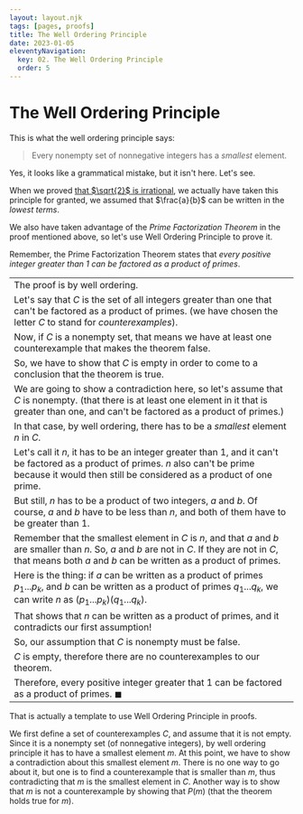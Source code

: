 ```yaml
---
layout: layout.njk
tags: [pages, proofs]
title: The Well Ordering Principle
date: 2023-01-05
eleventyNavigation:
  key: 02. The Well Ordering Principle
  order: 5
---
```


# The Well Ordering Principle

This is what the well ordering principle says:
> Every nonempty set of nonnegative integers has a _smallest_ element.

Yes, it looks like a grammatical mistake, but it isn't here. Let's see.

When we proved [that $\sqrt{2}$ is irrational](bite-sized-math-for-cs/unit-01-proofs/two-proof-methods), we actually have taken this principle for granted, we assumed that $\frac{a}{b}$ can be written in the _lowest terms_. 

We also have taken advantage of the _Prime Factorization Theorem_ in the proof mentioned above, so let's use Well Ordering Principle to prove it.

Remember, the Prime Factorization Theorem states that _every positive integer greater than $1$ can be factored as a product of primes_.

|  |
| :--- |
| The proof is by well ordering. |
| Let's say that $C$ is the set of all integers greater than one that can't be factored as a product of primes. (we have chosen the letter $C$ to stand for _counterexamples_). |
| Now, if $C$ is a nonempty set, that means we have at least one counterexample that makes the theorem false. |
| So, we have to show that $C$ is empty in order to come to a conclusion that the theorem is true. |
| We are going to show a contradiction here, so let's assume that $C$ is nonempty. (that there is at least one element in it that is greater than one, and can't be factored as a product of primes.) |
| In that case, by well ordering, there has to be a _smallest_ element $n$ in $C$. |
| Let's call it $n$, it has to be an integer greater than $1$, and it can't be factored as a product of primes. $n$ also can't be prime because it would then still be considered as a product of one prime. |
| But still, $n$ has to be a product of two integers, $a$ and $b$. Of course, $a$ and $b$ have to be less than $n$, and both of them have to be greater than $1$. |
| Remember that the smallest element in $C$ is $n$, and that $a$ and $b$ are smaller than $n$. So, $a$ and $b$ are not in $C$. If they are not in $C$, that means both $a$ and $b$ can be written as a product of primes. |
| Here is the thing: if $a$ can be written as a product of primes $p_1 ... p_k$, and $b$ can be written as a product of primes $q_1 ... q_k$, we can write $n$ as $(p_1 ... p_k)(q_1 ... q_k)$. |
| That shows that $n$ can be written as a product of primes, and it contradicts our first assumption! |
| So, our assumption that $C$ is nonempty must be false. |
| $C$ is empty, therefore there are no counterexamples to our theorem. |
| Therefore, every positive integer greater that $1$ can be factored as a product of primes. $\blacksquare$ |

That is actually a template to use Well Ordering Principle in proofs.

We first define a set of counterexamples $C$, and assume that it is not empty. Since it is a nonempty set (of nonnegative integers), by well ordering principle it has to have a smallest element $m$. At this point, we have to show a contradiction about this smallest element $m$. There is no one way to go about it, but one is to find a counterexample that is smaller than $m$, thus contradicting that $m$ is the smallest element in $C$.
Another way is to show that $m$ is not a counterexample by showing that $P(m)$ (that the theorem holds true for $m$).
